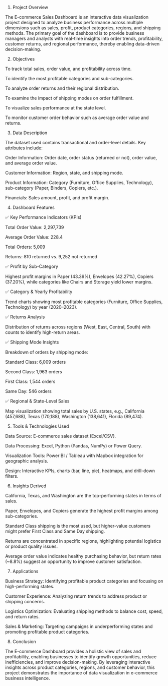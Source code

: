 1. Project Overview

The E-commerce Sales Dashboard is an interactive data visualization project designed to analyze business performance across multiple dimensions such as sales, profit, product categories, regions, and shipping methods. The primary goal of the dashboard is to provide business managers and analysts with real-time insights into order trends, profitability, customer returns, and regional performance, thereby enabling data-driven decision-making.

2. Objectives

To track total sales, order value, and profitability across time.

To identify the most profitable categories and sub-categories.

To analyze order returns and their regional distribution.

To examine the impact of shipping modes on order fulfillment.

To visualize sales performance at the state level.

To monitor customer order behavior such as average order value and returns.

3. Data Description

The dataset used contains transactional and order-level details. Key attributes include:

Order Information: Order date, order status (returned or not), order value, and average order value.

Customer Information: Region, state, and shipping mode.

Product Information: Category (Furniture, Office Supplies, Technology), sub-category (Paper, Binders, Copiers, etc.).

Financials: Sales amount, profit, and profit margin.

4. Dashboard Features
   
✅ Key Performance Indicators (KPIs)

Total Order Value: 2,297,739

Average Order Value: 228.4

Total Orders: 5,009

Returns: 810 returned vs. 9,252 not returned

✅ Profit by Sub-Category

Highest profit margins in Paper (43.39%), Envelopes (42.27%), Copiers (37.20%), while categories like Chairs and Storage yield lower margins.

✅ Category & Yearly Profitability

Trend charts showing most profitable categories (Furniture, Office Supplies, Technology) by year (2020–2023).

✅ Returns Analysis

Distribution of returns across regions (West, East, Central, South) with counts to identify high-return areas.

✅ Shipping Mode Insights

Breakdown of orders by shipping mode:

Standard Class: 6,009 orders

Second Class: 1,963 orders

First Class: 1,544 orders

Same Day: 546 orders

✅ Regional & State-Level Sales

Map visualization showing total sales by U.S. states, e.g., California (457,688), Texas (170,188), Washington (138,641), Florida (89,474).

5. Tools & Technologies Used

Data Source: E-commerce sales dataset (Excel/CSV).

Data Processing: Excel, Python (Pandas, NumPy) or Power Query.

Visualization Tools: Power BI / Tableau with Mapbox integration for geographic analysis.

Design: Interactive KPIs, charts (bar, line, pie), heatmaps, and drill-down filters.

6. Insights Derived

California, Texas, and Washington are the top-performing states in terms of sales.

Paper, Envelopes, and Copiers generate the highest profit margins among sub-categories.

Standard Class shipping is the most used, but higher-value customers might prefer First Class and Same Day shipping.

Returns are concentrated in specific regions, highlighting potential logistics or product quality issues.

Average order value indicates healthy purchasing behavior, but return rates (~8.8%) suggest an opportunity to improve customer satisfaction.

7. Applications

Business Strategy: Identifying profitable product categories and focusing on high-performing states.

Customer Experience: Analyzing return trends to address product or shipping concerns.

Logistics Optimization: Evaluating shipping methods to balance cost, speed, and return rates.

Sales & Marketing: Targeting campaigns in underperforming states and promoting profitable product categories.

8. Conclusion

The E-commerce Dashboard provides a holistic view of sales and profitability, enabling businesses to identify growth opportunities, reduce inefficiencies, and improve decision-making. By leveraging interactive insights across product categories, regions, and customer behavior, this project demonstrates the importance of data visualization in e-commerce business intelligence.
